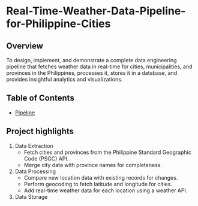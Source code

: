 # Real-Time-Weather-Data-Pipeline-for-Philippine-Cities

## Overview
To design, implement, and demonstrate a complete data engineering pipeline that fetches weather data in real-time for cities, municipalities, and provinces in the Philippines, processes it, stores it in a database, and provides insightful analytics and visualizations.

## Table of Contents

- [Pipeline](#section1)

<a name="section1"></a>
## Project highlights
1. Data Extraction
   - Fetch cities and provinces from the Philippine Standard Geographic Code (PSGC) API.
   - Merge city data with province names for completeness.
2. Data Processing
   - Compare new location data with existing records for changes.
   - Perform geocoding to fetch latitude and longitude for cities.
   - Add real-time weather data for each location using a weather API.
4. Data Storage
   
## 

